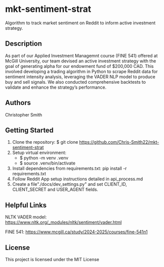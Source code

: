 # mkt-sentiment-strat
Algorithm to track market sentiment on Reddit to inform active investment strategy.

## Description
As part of our Applied Investment Managemnt course (FINE 541) offered at McGill University, our team devised an active investment strategy with the goal of generating alpha for our endowment fund of $200,000 CAD. This involved developing a trading algorithm in Python to scrape Reddit data for sentiment intensity analysis, leveraging the VADER NLP model to produce buy and sell signals. We also conducted comprehensive backtests to validate and enhance the strategy’s performance.

## Authors
Christopher Smith

## Getting Started
1. Clone the repository: $ git clone https://github.com/Chris-Smith22/mkt-sentiment-strat
2. Setup virtual environment:
    - $ python -m venv .venv
    - $ source .venv/bin/activate
3. Install dependencies from requirements.txt: pip install -r requirements.txt
4. Follow Reddit App setup instructions detailed in api_process.md
5. Create a file"./docs/dev_settings.py" and set CLIENT_ID, CLIENT_SECRET and USER_AGENT fields.

## Helpful Links
NLTK VADER model: https://www.nltk.org/_modules/nltk/sentiment/vader.html

FINE 541: https://www.mcgill.ca/study/2024-2025/courses/fine-541n1

## License
This project is licensed under the MIT License
